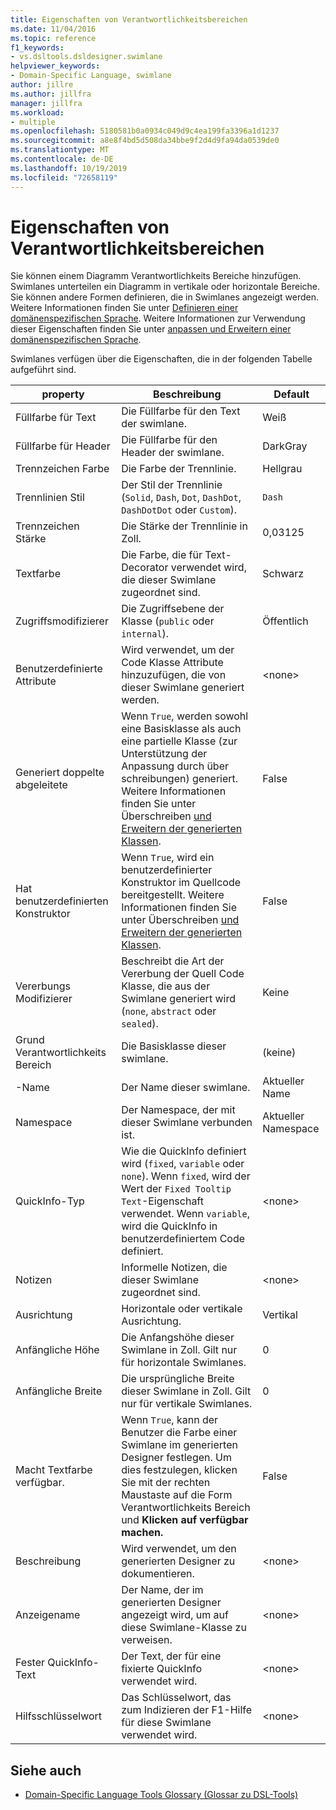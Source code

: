 ```yaml
---
title: Eigenschaften von Verantwortlichkeitsbereichen
ms.date: 11/04/2016
ms.topic: reference
f1_keywords:
- vs.dsltools.dsldesigner.swimlane
helpviewer_keywords:
- Domain-Specific Language, swimlane
author: jillre
ms.author: jillfra
manager: jillfra
ms.workload:
- multiple
ms.openlocfilehash: 5180581b0a0934c049d9c4ea199fa3396a1d1237
ms.sourcegitcommit: a8e8f4bd5d508da34bbe9f2d4d9fa94da0539de0
ms.translationtype: MT
ms.contentlocale: de-DE
ms.lasthandoff: 10/19/2019
ms.locfileid: "72658119"
---
```

# <a name="properties-of-swimlanes"></a>Eigenschaften von Verantwortlichkeitsbereichen
Sie können einem Diagramm Verantwortlichkeits Bereiche hinzufügen. Swimlanes unterteilen ein Diagramm in vertikale oder horizontale Bereiche. Sie können andere Formen definieren, die in Swimlanes angezeigt werden. Weitere Informationen finden Sie unter [Definieren einer domänenspezifischen Sprache](../modeling/how-to-define-a-domain-specific-language.md). Weitere Informationen zur Verwendung dieser Eigenschaften finden Sie unter [anpassen und Erweitern einer domänenspezifischen Sprache](../modeling/customizing-and-extending-a-domain-specific-language.md).

 Swimlanes verfügen über die Eigenschaften, die in der folgenden Tabelle aufgeführt sind.

|property|Beschreibung|Default|
|-|-|-|
|Füllfarbe für Text|Die Füllfarbe für den Text der swimlane.|Weiß|
|Füllfarbe für Header|Die Füllfarbe für den Header der swimlane.|DarkGray|
|Trennzeichen Farbe|Die Farbe der Trennlinie.|Hellgrau|
|Trennlinien Stil|Der Stil der Trennlinie (`Solid`, `Dash`, `Dot`, `DashDot`, `DashDotDot` oder `Custom`).|`Dash`|
|Trennzeichen Stärke|Die Stärke der Trennlinie in Zoll.|0,03125|
|Textfarbe|Die Farbe, die für Text-Decorator verwendet wird, die dieser Swimlane zugeordnet sind.|Schwarz|
|Zugriffsmodifizierer|Die Zugriffsebene der Klasse (`public` oder `internal`).|Öffentlich|
|Benutzerdefinierte Attribute|Wird verwendet, um der Code Klasse Attribute hinzuzufügen, die von dieser Swimlane generiert werden.|\<none>|
|Generiert doppelte abgeleitete|Wenn `True`, werden sowohl eine Basisklasse als auch eine partielle Klasse (zur Unterstützung der Anpassung durch über schreibungen) generiert. Weitere Informationen finden Sie unter Überschreiben [und Erweitern der generierten Klassen](../modeling/overriding-and-extending-the-generated-classes.md).|False|
|Hat benutzerdefinierten Konstruktor|Wenn `True`, wird ein benutzerdefinierter Konstruktor im Quellcode bereitgestellt. Weitere Informationen finden Sie unter Überschreiben [und Erweitern der generierten Klassen](../modeling/overriding-and-extending-the-generated-classes.md).|False|
|Vererbungs Modifizierer|Beschreibt die Art der Vererbung der Quell Code Klasse, die aus der Swimlane generiert wird (`none`, `abstract` oder `sealed`).|Keine|
|Grund Verantwortlichkeits Bereich|Die Basisklasse dieser swimlane.|(keine)|
|-Name|Der Name dieser swimlane.|Aktueller Name|
|Namespace|Der Namespace, der mit dieser Swimlane verbunden ist.|Aktueller Namespace|
|QuickInfo-Typ|Wie die QuickInfo definiert wird (`fixed`, `variable` oder `none`). Wenn `fixed`, wird der Wert der `Fixed Tooltip Text`-Eigenschaft verwendet. Wenn `variable`, wird die QuickInfo in benutzerdefiniertem Code definiert.|\<none>|
|Notizen|Informelle Notizen, die dieser Swimlane zugeordnet sind.|\<none>|
|Ausrichtung|Horizontale oder vertikale Ausrichtung.|Vertikal|
|Anfängliche Höhe|Die Anfangshöhe dieser Swimlane in Zoll. Gilt nur für horizontale Swimlanes.|0|
|Anfängliche Breite|Die ursprüngliche Breite dieser Swimlane in Zoll. Gilt nur für vertikale Swimlanes.|0|
|Macht Textfarbe verfügbar.|Wenn `True`, kann der Benutzer die Farbe einer Swimlane im generierten Designer festlegen. Um dies festzulegen, klicken Sie mit der rechten Maustaste auf die Form Verantwortlichkeits Bereich und **Klicken auf verfügbar machen.**|False|
|Beschreibung|Wird verwendet, um den generierten Designer zu dokumentieren.|\<none>|
|Anzeigename|Der Name, der im generierten Designer angezeigt wird, um auf diese Swimlane-Klasse zu verweisen.|\<none>|
|Fester QuickInfo-Text|Der Text, der für eine fixierte QuickInfo verwendet wird.|\<none>|
|Hilfsschlüsselwort|Das Schlüsselwort, das zum Indizieren der F1-Hilfe für diese Swimlane verwendet wird.|\<none>|

## <a name="see-also"></a>Siehe auch

- [Domain-Specific Language Tools Glossary (Glossar zu DSL-Tools)](https://msdn.microsoft.com/ca5e84cb-a315-465c-be24-76aa3df276aa)